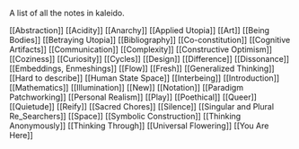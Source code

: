 ---
---

A list of all the notes in kaleido.


[[Abstraction]]
[[Acidity]]
[[Anarchy]]
[[Applied Utopia]]
[[Art]]
[[Being Bodies]]
[[Betraying Utopia]]
[[Bibliography]]
[[Co-constitution]]
[[Cognitive Artifacts]]
[[Communication]]
[[Complexity]]
[[Constructive Optimism]]
[[Coziness]]
[[Curiosity]]
[[Cycles]]
[[Design]]
[[Difference]]
[[Dissonance]]
[[Embeddings, Enmeshings]]
[[Flow]]
[[Fresh]]
[[Generalized Thinking]]
[[Hard to describe]]
[[Human State Space]]
[[Interbeing]]
[[Introduction]]
[[Mathematics]]
[[Illumination]]
[[New]]
[[Notation]]
[[Paradigm Patchworking]]
[[Personal Realism]]
[[Play]]
[[Poethical]]
[[Queer]]
[[Quietude]]
[[Reify]]
[[Sacred Chores]]
[[Silence]]
[[Singular and Plural Re_Searchers]]
[[Space]]
[[Symbolic Construction]]
[[Thinking Anonymously]]
[[Thinking Through]]
[[Universal Flowering]]
[[You Are Here]]
